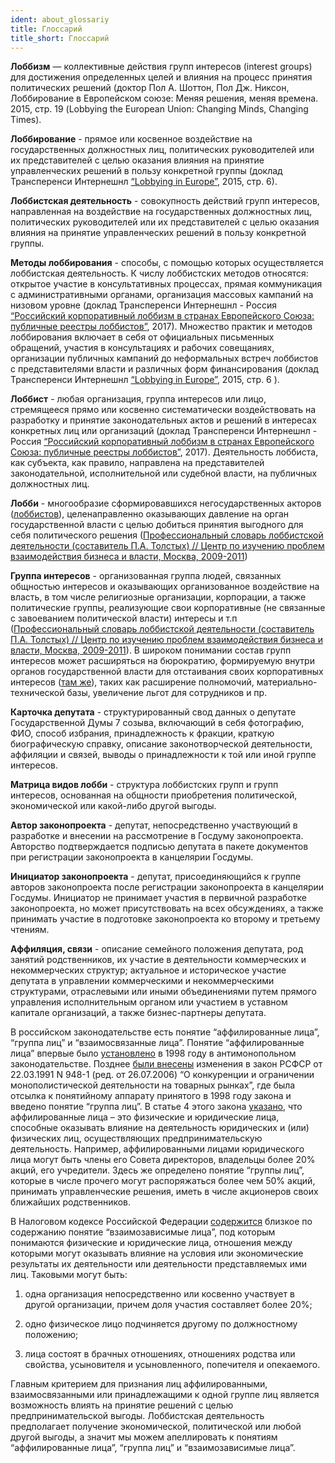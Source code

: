 ```yaml
---
ident: about_glossariy
title: Глоссарий
title_short: Глоссарий
---
```


**Лоббизм** — коллективные действия групп интересов (interest groups) для достижения определенных целей и влияния на процесс принятия политических решений (доктор Пол А. Шоттон, Пол Дж. Никсон, Лоббирование в Европейском союзе: Меняя решения, меняя времена. 2015, стр. 19 (Lobbying the European Union: Changing Minds, Changing Times).

**Лоббирование** - прямое или косвенное воздействие на государственных должностных лиц, политических руководителей или их представителей с целью оказания влияния на принятие управленческих решений в пользу конкретной группы (доклад Трансперенси Интернешнл [“Lobbying in Europe”](https://lobbying.transparency.org.ru/siloviki/files/2015_LobbyingInEurope_EN.pdf), 2015, стр. 6).

**Лоббистская деятельность** - совокупность действий групп интересов, направленная на воздействие на государственных должностных лиц, политических руководителей или их представителей с целью оказания влияния на принятие управленческих решений в пользу конкретной группы.

**Методы лоббирования** - способы, с помощью которых осуществляется лоббистская деятельность. К числу лоббистских методов относятся: открытое участие в консультативных процессах, прямая коммуникация с административными органами, организация массовых кампаний на низовом уровне (доклад Трансперенси Интернешнл - Россия [“Российский корпоративный лоббизм в странах Европейского Союза: публичные реестры лоббистов”](https://transparency.org.ru/special/lobbying/docs/report-ru.pdf), 2017). Множество практик и методов лоббирования включает в себя от официальных письменных обращений, участия в консультациях и рабочих совещаниях, организации публичных кампаний до неформальных встреч лоббистов с представителями власти и различных форм финансирования (доклад Трансперенси Интернешнл [“Lobbying in Europe”](https://lobbying.transparency.org.ru/siloviki/files/2015_LobbyingInEurope_EN.pdf), 2015, стр. 6 ).

**Лоббист** - любая организация, группа интересов или лицо, стремящееся прямо или косвенно систематически воздействовать на разработку и принятие законодательных актов и решений в интересах конкретных лиц или организаций (доклад Трансперенси Интернешнл - Россия [“Российский корпоративный лоббизм в странах Европейского Союза: публичные реестры лоббистов”](https://transparency.org.ru/special/lobbying/docs/report-ru.pdf), 2017). Деятельность лоббиста, как субъекта, как правило, направлена на представителей законодательной, исполнительной или судебной власти, на публичных должностных лиц.

**Лобби** - многообразие сформировавшихся негосударственных акторов ([лоббистов](http://www.lobbying.ru/dictionary_word.php?id=7)), целенаправленно оказывающих давление на орган государственной власти с целью добиться принятия выгодного для себя политического решения ([Профессиональный словарь лоббистской деятельности (составитель П.А. Толстых) // Центр по изучению проблем взаимодействия бизнеса и власти, Москва, 2009-2011](http://www.lobbying.ru/dictionary_word.php?id=52))

**Группа интересов** - организованная группа людей, связанных общностью интересов и оказывающих организованное воздействие на власть, в том числе религиозные организации, корпорации, а также политические группы, реализующие свои корпоративные (не связанные с завоеванием политической власти) интересы и т.п ([Профессиональный словарь лоббистской деятельности (составитель П.А. Толстых) // Центр по изучению проблем взаимодействия бизнеса и власти, Москва, 2009-2011](http://lobbying.ru/dictionary_word.php?id=53)). В широком понимании состав групп интересов может расширяться на бюрократию, формируемую внутри органов государственной власти для отстаивания своих корпоративных интересов ([там же](http://lobbying.ru/dictionary_word.php?id=53)), таких как расширение полномочий, материально-технической базы, увеличение льгот для сотрудников и пр.

**Карточка депутата** - структурированный свод данных о депутате Государственной Думы 7 созыва, включающий в себя фотографию, ФИО, способ избрания, принадлежность к фракции, краткую биографическую справку, описание законотворческой деятельности, аффиляции и связей, выводы о принадлежности к той или иной группе интересов.

**Матрица видов лобби** - структура лоббистских групп и групп интересов, основанная на общности приобретения политической, экономической или какой-либо другой выгоды.

**Автор законопроекта** - депутат, непосредственно участвующий в разработке и внесении на рассмотрение в Госдуму законопроекта. Авторство подтверждается подписью депутата в пакете документов при регистрации законопроекта в канцелярии Госдумы.

**Инициатор законопроекта** - депутат, присоединяющийся к группе авторов законопроекта после регистрации законопроекта в канцелярии Госдумы. Инициатор не принимает участия в первичной разработке законопроекта, но может присутствовать на всех обсуждениях, а также принимать участие в подготовке законопроекта ко второму и третьему чтениям.

**Аффиляция, связи** - описание семейного положения депутата, род занятий родственников, их участие в деятельности коммерческих и некоммерческих структур; актуальное и историческое участие депутата в управлении коммерческими и некоммерческими структурами, отраслевыми или иными объединениями путем прямого управления исполнительным органом или участием в уставном капитале организаций, а также бизнес-партнеры депутата.

В российском законодательстве есть понятие “аффилированные лица”, “группа лиц” и “взаимосвязанные лица”. Понятие “аффилированные лица” впервые было [установлено](http://www.consultant.ru/document/cons_doc_LAW_18601/) в 1998 году в антимонопольном законодательстве. Позднее [были внесены](http://www.consultant.ru/document/cons_doc_LAW_51/) изменения в закон РСФСР от 22.03.1991 N 948-1 (ред. от 26.07.2006) “О конкуренции и ограничении монополистической деятельности на товарных рынках”, где была отсылка к понятийному аппарату принятого в 1998 году закона и введено понятие “группа лиц”. В статье 4 этого закона [указано](http://www.consultant.ru/document/cons_doc_LAW_51/932741089b4d76ab07c535e5835a98a88479b2e8/), что аффилированные лица – это физические и юридические лица, способные оказывать влияние на деятельность юридических и (или) физических лиц, осуществляющих предпринимательскую деятельность. Например, аффилированными лицами юридического лица могут быть члены его Совета директоров, владельцы более 20% акций, его учредители. Здесь же определено понятие “группы лиц”, которые в числе прочего могут распоряжаться более чем 50% акций, принимать управленческие решения, иметь в числе акционеров своих ближайших родственников.

В Налоговом кодексе Российской Федерации [содержится](http://www.consultant.ru/document/cons_doc_LAW_19671/a0ea7d40d76cbc19ff9f02894466791eceecfbe2/) близкое по содержанию понятие “взаимозависимые лица”, под которым понимаются физические и юридические лица, отношения между которыми могут оказывать влияние на условия или экономические результаты их деятельности или деятельности представляемых ими лиц. Таковыми могут быть:

1) одна организация непосредственно или косвенно участвует в другой организации, причем доля участия составляет более 20%;

2) одно физическое лицо подчиняется другому по должностному положению;

3) лица состоят в брачных отношениях, отношениях родства или свойства, усыновителя и усыновленного, попечителя и опекаемого.

Главным критерием для признания лиц аффилированными, взаимосвязанными или принадлежащими к одной группе лиц является возможность влиять на принятие решений с целью предпринимательской выгоды. Лоббистская деятельность предполагает получение экономической, политической или любой другой выгоды, а значит мы можем апеллировать к понятиям “аффилированные лица”, “группа лиц” и “взаимозависимые лица”.
